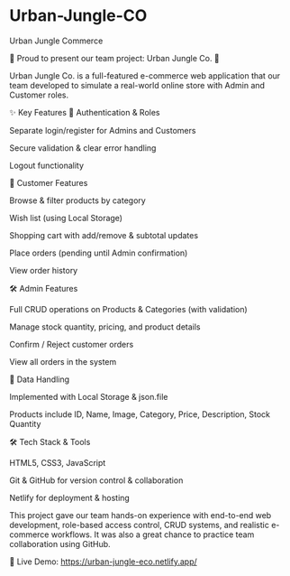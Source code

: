 # Urban-Jungle-CO
Urban Jungle Commerce 

🌱 Proud to present our team project: Urban Jungle Co. 🌱

Urban Jungle Co. is a full-featured e-commerce web application that our team developed to simulate a real-world online store with Admin and Customer roles.

✨ Key Features
👤 Authentication & Roles

Separate login/register for Admins and Customers

Secure validation & clear error handling

Logout functionality

🛒 Customer Features

Browse & filter products by category

Wish list (using Local Storage)

Shopping cart with add/remove & subtotal updates

Place orders (pending until Admin confirmation)

View order history

🛠 Admin Features

Full CRUD operations on Products & Categories (with validation)

Manage stock quantity, pricing, and product details

Confirm / Reject customer orders

View all orders in the system

💾 Data Handling

Implemented with Local Storage & json.file

Products include ID, Name, Image, Category, Price, Description, Stock Quantity


🛠 Tech Stack & Tools

HTML5, CSS3, JavaScript

Git & GitHub for version control & collaboration

Netlify for deployment & hosting

This project gave our team hands-on experience with end-to-end web development, role-based access control, CRUD systems, and realistic e-commerce workflows. It was also a great chance to practice team collaboration using GitHub.

🔗 Live Demo: https://urban-jungle-eco.netlify.app/
